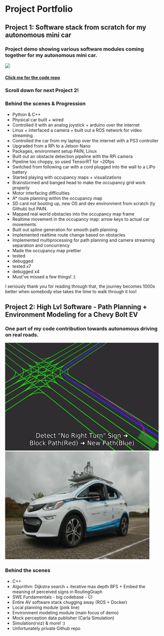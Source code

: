 # Project Portfolio
## Project 1: Software stack from scratch for my autonomous mini car
### Project demo showing various software modules coming together for my autonomous mini car.
<img src='./AutonomousMiniCar.gif'>

#### [Click me for the code repo](https://github.com/MaahirG/SmartCar)
### Scroll down for next Project 2!
### Behind the scenes & Progression
* Python & C++
* Physical car built + wired
* Controlled it with an analog joystick + arduino over the internet
* Linux + interfaced a camera + built out a ROS network for video streaming
* Controlled the car from my laptop over the internet with a PS3 controller
* Upgraded from a RPi to a Jetson Nano
* Packages, environment setup PAIN, Linux
* Built out an obstacle detection pipeline with the RPi camera
* Pipeline too choppy, so used TensorRT for ~20fps
* Switched from following car with a cord plugged into the wall to a LiPo battery
* Started playing with occupancy maps + visualizations
* Brainstormed and banged head to make the occupancy grid work properly
* Motor interfacing difficulties
* A* route planning within the occupancy map
* SD card not booting up, new OS and dev environment from scratch (ty Github) but PAIN.
* Mapped real world obstacles into the occupancy map frame
* Realtime movement in the occupancy map: arrow keys to actual car movements
* Built out spline generation for smooth path planning
* Implemented realtime route change based on obstacles
* Implemented multiprocessing for path planning and camera streaming separation and concurrency
* Made the occupancy map prettier
* tested
* debugged
* tested x7
* debugged x4
* Must've missed a few things! :)

I seriously thank you for reading through that, the journey becomes 1000x better when somebody else takes the time to walk through it too!

## Project 2: High Lvl Software - Path Planning + Environment Modeling for a Chevy Bolt EV
### One part of my code contribution towards autonomous driving on real roads.
<p float="left">
  <img src='./AutonomousPathPlanning.gif' width='500', height='350'>
  <img src='./AutoWatoBolt.PNG' width='470', height='350'>
</p>

### Behind the scenes
* C++
* Algorithm: Dijkstra search + iterative max depth BFS + Embed the meaning of perceived signs in RoutingGraph
* SWE Fundamentals - big codebase - CI
* Entire AV software stack chugging away (ROS + Docker)
* Local planning module (pink line)
* Environment modeling module (main focus of demo) 
* Mock perception data publisher (Carla Simulation)
* Simulation(rviz) & more! :)
* Unfortunately private Github repo
